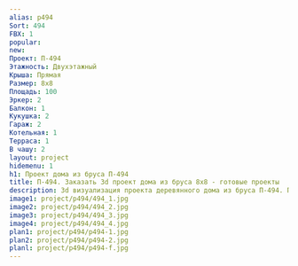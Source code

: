 ```yaml
---
alias: p494
Sort: 494
FBX: 1
popular: 
new: 
Проект: П-494
Этажность: Двухэтажный
Крыша: Прямая
Размер: 8х8
Площадь: 100
Эркер: 2
Балкон: 1
Кукушка: 2
Гараж: 2
Котельная: 1
Терраса: 1
В чашу: 2
layout: project
hidemenu: 1
h1: Проект дома из бруса П-494
title: П-494. Заказать 3d проект дома из бруса 8х8 - готовые проекты
description: 3d визуализация проекта деревянного дома из бруса П-494. Площадь 100 м2, размер 8х8. Вы можете внести любые изменения в проект.
image1: project/p494/494_1.jpg
image2: project/p494/494_2.jpg
image3: project/p494/494_3.jpg
image4: project/p494/494_4.jpg
plan1: project/p494/p494-1.jpg
plan2: project/p494/p494-2.jpg
planl: project/p494/p494-f.jpg
---
```


